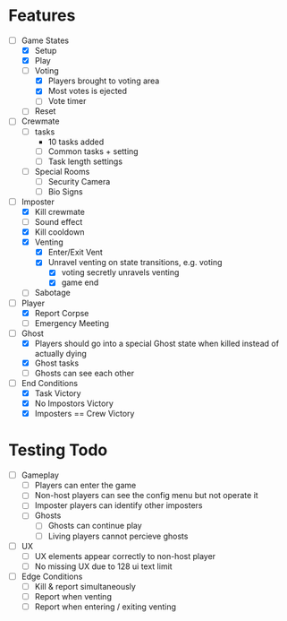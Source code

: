 # Features

- [ ] Game States
  - [x] Setup
  - [x] Play
  - [ ] Voting
    - [x] Players brought to voting area
    - [x] Most votes is ejected
    - [ ] Vote timer
  - [ ] Reset
- [ ] Crewmate
  - [ ] tasks
    - 10 tasks added
    - [ ] Common tasks + setting
    - [ ] Task length settings
  - [ ] Special Rooms
    - [ ] Security Camera
    - [ ] Bio Signs
- [ ] Imposter
  - [x] Kill crewmate
   - [ ] Sound effect
  - [x] Kill cooldown
  - [x] Venting
    - [x] Enter/Exit Vent
    - [x] Unravel venting on state transitions, e.g. voting
      - [x] voting secretly unravels venting
      - [x] game end
  - [ ] Sabotage
- [ ] Player
  - [x] Report Corpse
  - [ ] Emergency Meeting
- [ ] Ghost
  - [x] Players should go into a special Ghost state when killed instead of actually dying
  - [x] Ghost tasks
  - [ ] Ghosts can see each other
- [ ] End Conditions 
  - [x] Task Victory
  - [x] No Impostors Victory
  - [x] Imposters == Crew Victory
  
# Testing Todo
- [ ] Gameplay
  - [ ] Players can enter the game
  - [ ] Non-host players can see the config menu but not operate it
  - [ ] Imposter players can identify other imposters
  - [ ] Ghosts
    - [ ] Ghosts can continue play
    - [ ] Living players cannot percieve ghosts
- [ ] UX
  - [ ] UX elements appear correctly to non-host player
  - [ ] No missing UX due to 128 ui text limit
- [ ] Edge Conditions
  - [ ] Kill & report simultaneously
  - [ ] Report when venting
  - [ ] Report when entering / exiting venting
